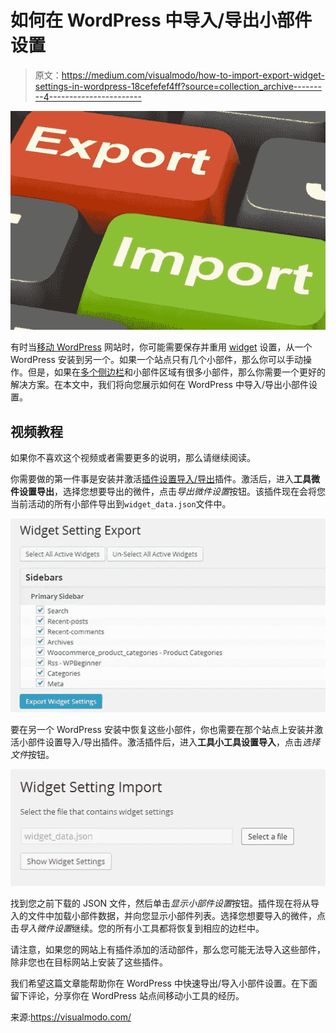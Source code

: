 # 如何在 WordPress 中导入/导出小部件设置

> 原文：<https://medium.com/visualmodo/how-to-import-export-widget-settings-in-wordpress-18cefefef4ff?source=collection_archive---------4----------------------->

![](img/b0c43192a146db98c979db8b6609a76d.png)

有时当[移动 WordPress](http://www.wpbeginner.com/wp-tutorials/how-to-move-live-wordpress-site-to-local-server/) 网站时，你可能需要保存并重用 [widget](http://www.wpbeginner.com/glossary/widgets/) 设置，从一个 WordPress 安装到另一个。如果一个站点只有几个小部件，那么你可以手动操作。但是，如果在[多个侧边栏](http://www.wpbeginner.com/glossary/sidebar/)和小部件区域有很多小部件，那么你需要一个更好的解决方案。在本文中，我们将向您展示如何在 WordPress 中导入/导出小部件设置。

## 视频教程

如果你不喜欢这个视频或者需要更多的说明，那么请继续阅读。

你需要做的第一件事是安装并激活[插件设置导入/导出](http://wordpress.org/plugins/widget-settings-importexport/)插件。激活后，进入**工具微件设置导出**，选择您想要导出的微件，点击*导出微件设置*按钮。该插件现在会将您当前活动的所有小部件导出到`widget_data.json`文件中。

![](img/31638d64f96060789a48950a577f32c8.png)

要在另一个 WordPress 安装中恢复这些小部件，你也需要在那个站点上安装并激活小部件设置导入/导出插件。激活插件后，进入**工具小工具设置导入**，点击*选择文件*按钮。

![](img/c602a3b77df7e1e0eb0d703c4d39c6ad.png)

找到您之前下载的 JSON 文件，然后单击*显示小部件设置*按钮。插件现在将从导入的文件中加载小部件数据，并向您显示小部件列表。选择您想要导入的微件，点击*导入微件设置*继续。您的所有小工具都将恢复到相应的边栏中。

请注意，如果您的网站上有插件添加的活动部件，那么您可能无法导入这些部件，除非您也在目标网站上安装了这些插件。

我们希望这篇文章能帮助你在 WordPress 中快速导出/导入小部件设置。在下面留下评论，分享你在 WordPress 站点间移动小工具的经历。

来源:https://visualmodo.com/